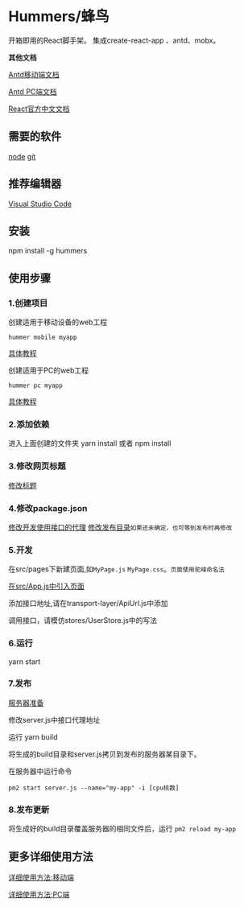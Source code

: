 # Hummers/蜂鸟
开箱即用的React脚手架。
集成create-react-app 、antd、mobx。

**其他文档**

[Antd移动端文档](https://mobile.ant.design/index-cn)

[Antd PC端文档](https://ant.design/docs/react/introduce-cn)

[React官方中文文档](https://doc.react-china.org/docs/installation.html)
## 需要的软件

[node](https://nodejs.org)
[git](https://git-scm.com/downloads)
## 推荐编辑器
[Visual Studio Code](https://code.visualstudio.com/)
## 安装
npm install -g hummers

## 使用步骤

### 1.创建项目
创建适用于移动设备的web工程

`hummer mobile myapp`

[具体教程](https://github.com/huangliop/hummer-mobile/blob/master/README.md)

创建适用于PC的web工程

`hummer pc myapp`

[具体教程](https://github.com/huangliop/hummer-pcweb/blob/master/README.md)
### 2.添加依赖
进入上面创建的文件夹
yarn install 或者 npm install
### 3.修改网页标题
[修改标题](https://github.com/huangliop/hummer-mobile/blob/master/README.md#%E4%BF%AE%E6%94%B9%E6%A0%87%E9%A2%98)
### 4.修改package.json
[修改开发使用接口的代理](https://github.com/huangliop/hummer-mobile/blob/master/README.md#%E8%B0%83%E7%94%A8%E6%8E%A5%E5%8F%A3)
[修改发布目录]()`如果还未确定，也可等到发布时再修改`
### 5.开发
在src/pages下新建页面,如`MyPage.js` `MyPage.css`。`页面使用驼峰命名法`

[在src/App.js中引入页面](https://github.com/huangliop/hummer-mobile/blob/master/README.md#%E5%BC%82%E6%AD%A5%E5%8A%A0%E8%BD%BD%E7%BB%84%E4%BB%B6)

添加接口地址,请在transport-layer/ApiUrl.js中添加

调用接口，请模仿stores/UserStore.js中的写法
### 6.运行
yarn start
### 7.发布
[服务器准备]()

修改server.js中接口代理地址

运行 yarn build

将生成的build目录和server.js拷贝到发布的服务器某目录下。

在服务器中运行命令

`pm2 start server.js --name="my-app" -i [cpu核数] `
### 8.发布更新
将生成好的build目录覆盖服务器的相同文件后，运行
`pm2 reload my-app`

## 更多详细使用方法
[详细使用方法:移动端](https://github.com/huangliop/hummer-mobile)

[详细使用方法:PC端](https://github.com/huangliop/hummer-pcweb)